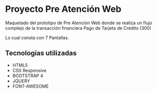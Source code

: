# Proyecto Pre Atención Web

Maquetado del prototipo de Pre Atención Web donde se realiza un flujo complejo de la transacción financiera
Pago de Tarjeta de Crédito (300)

Lo cual consta con 7 Pantallas.

## Tecnologías utilizadas

* HTML5
* CSS Responsive
* BOOTSTRAP 4
* JQUERY
* FONT-AWESOME